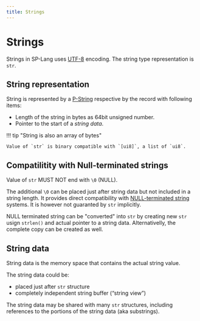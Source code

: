 ```yaml
---
title: Strings
---
```


# Strings

Strings in SP-Lang uses [UTF-8](https://en.wikipedia.org/wiki/UTF-8) encoding.
The string type representation is `str`.


## String representation

String is represented by a [P-String](https://en.wikipedia.org/wiki/String_%28computer_science%29#Length-prefixed) respective by the record with following items:

 * Length of the string in bytes as 64bit unsigned number.
 * Pointer to the start of a _string data_.


!!! tip "String is also an array of bytes"

    Value of `str` is binary compatible with `[ui8]`, a list of `ui8`.


## Compatilitity with Null-terminated strings

Value of `str` MUST NOT end with `\0` (NULL).

The additional `\0` can be placed just after string data but not included in a string length.
It provides direct compatibility with [NULL-terminated string](https://en.wikipedia.org/wiki/Null-terminated_string) systems.
It is however not guaranted by `str` implicitly.

NULL terminated string can be "converted" into `str` by creating new `str` usign `strlen()` and actual pointer to a string data.
Alternativelly, the complete copy can be created as well.

## String data

String data is the memory space that contains the actual string value.

The string data could be:

* placed just after `str` structure
* completely independent string buffer (“string view”)

The string data may be shared with many `str` structures, including references to the portions of the string data (aka substrings).
